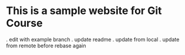 # This is a sample website for Git Course

. edit with example branch
. update readme
. update from local
. update from remote before rebase again

